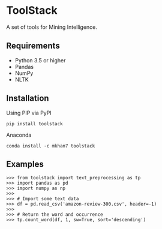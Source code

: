 # ToolStack

A set of tools for Mining Intelligence.

Requirements
------------

-  Python 3.5 or higher
-  Pandas
-  NumPy
-  NLTK


Installation
------------

Using PIP via PyPI

    pip install toolstack

Anaconda

    conda install -c mkhan7 toolstack
    
    
    
Examples
--------

    >>> from toolstack import text_preprocessing as tp
    >>> import pandas as pd
    >>> import numpy as np
    >>>
    >>> # Import some text data
    >>> df = pd.read_csv('amazon-review-300.csv', header=-1)
    >>>
    >>> # Return the word and occurrence
    >>> tp.count_word(df, 1, sw=True, sort='descending')
